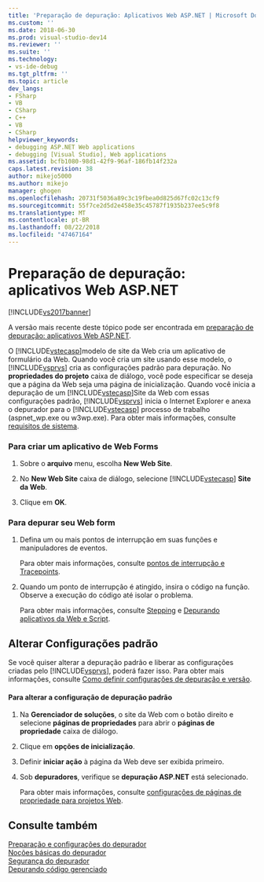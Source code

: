 ```yaml
---
title: 'Preparação de depuração: Aplicativos Web ASP.NET | Microsoft Docs'
ms.custom: ''
ms.date: 2018-06-30
ms.prod: visual-studio-dev14
ms.reviewer: ''
ms.suite: ''
ms.technology:
- vs-ide-debug
ms.tgt_pltfrm: ''
ms.topic: article
dev_langs:
- FSharp
- VB
- CSharp
- C++
- VB
- CSharp
helpviewer_keywords:
- debugging ASP.NET Web applications
- debugging [Visual Studio], Web applications
ms.assetid: bcfb1080-98d1-42f9-96af-186fb14f232a
caps.latest.revision: 38
author: mikejo5000
ms.author: mikejo
manager: ghogen
ms.openlocfilehash: 20731f5036a89c3c19fbea0d825d67fc02c13cf9
ms.sourcegitcommit: 55f7ce2d5d2e458e35c45787f1935b237ee5c9f8
ms.translationtype: MT
ms.contentlocale: pt-BR
ms.lasthandoff: 08/22/2018
ms.locfileid: "47467164"
---
```

# <a name="debugging-preparation-aspnet-web-applications"></a>Preparação de depuração: aplicativos Web ASP.NET
[!INCLUDE[vs2017banner](../includes/vs2017banner.md)]

A versão mais recente deste tópico pode ser encontrada em [preparação de depuração: aplicativos Web ASP.NET](https://docs.microsoft.com/visualstudio/debugger/debugging-preparation-aspnet-web-applications).  
  
O [!INCLUDE[vstecasp](../includes/vstecasp-md.md)]modelo de site da Web cria um aplicativo de formulário da Web. Quando você cria um site usando esse modelo, o [!INCLUDE[vsprvs](../includes/vsprvs-md.md)] cria as configurações padrão para depuração. No **propriedades do projeto** caixa de diálogo, você pode especificar se deseja que a página da Web seja uma página de inicialização. Quando você inicia a depuração de um [!INCLUDE[vstecasp](../includes/vstecasp-md.md)]Site da Web com essas configurações padrão, [!INCLUDE[vsprvs](../includes/vsprvs-md.md)] inicia o Internet Explorer e anexa o depurador para o [!INCLUDE[vstecasp](../includes/vstecasp-md.md)] processo de trabalho (aspnet_wp.exe ou w3wp.exe). Para obter mais informações, consulte [requisitos de sistema](../debugger/aspnet-debugging-system-requirements.md).  
  
### <a name="to-create-a-web-forms-application"></a>Para criar um aplicativo de Web Forms  
  
1.  Sobre o **arquivo** menu, escolha **New Web Site**.  
  
2.  No **New Web Site** caixa de diálogo, selecione [!INCLUDE[vstecasp](../includes/vstecasp-md.md)] **Site da Web**.  
  
3.  Clique em **OK**.  
  
### <a name="to-debug-your-web-form"></a>Para depurar seu Web form  
  
1.  Defina um ou mais pontos de interrupção em suas funções e manipuladores de eventos.  
  
     Para obter mais informações, consulte [pontos de interrupção e Tracepoints](http://msdn.microsoft.com/en-us/fe4eedc1-71aa-4928-962f-0912c334d583).  
  
2.  Quando um ponto de interrupção é atingido, insira o código na função. Observe a execução do código até isolar o problema.  
  
     Para obter mais informações, consulte [Stepping](http://msdn.microsoft.com/en-us/8791dac9-64d1-4bb9-b59e-8d59af1833f9) e [Depurando aplicativos da Web e Script](../debugger/debugging-web-applications-and-script.md).  
  
## <a name="changing-default-configurations"></a>Alterar Configurações padrão  
 Se você quiser alterar a depuração padrão e liberar as configurações criadas pelo [!INCLUDE[vsprvs](../includes/vsprvs-md.md)], poderá fazer isso. Para obter mais informações, consulte [Como definir configurações de depuração e versão](../debugger/how-to-set-debug-and-release-configurations.md).  
  
#### <a name="to-change-the-default-debug-configuration"></a>Para alterar a configuração de depuração padrão  
  
1.  Na **Gerenciador de soluções**, o site da Web com o botão direito e selecione **páginas de propriedades** para abrir o **páginas de propriedade** caixa de diálogo.  
  
2.  Clique em **opções de inicialização**.  
  
3.  Definir **iniciar ação** à página da Web deve ser exibida primeiro.  
  
4.  Sob **depuradores**, verifique se **depuração ASP.NET** está selecionado.  
  
     Para obter mais informações, consulte [configurações de páginas de propriedade para projetos Web](../debugger/property-pages-settings-for-web-projects.md).  
  
## <a name="see-also"></a>Consulte também  
 [Preparação e configurações do depurador](../debugger/debugger-settings-and-preparation.md)   
 [Noções básicas do depurador](../debugger/debugger-basics.md)   
 [Segurança do depurador](../debugger/debugger-security.md)   
 [Depurando código gerenciado](../debugger/debugging-managed-code.md)



